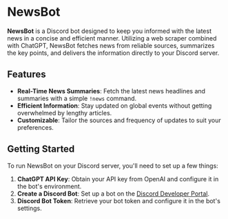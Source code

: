 # NewsBot

**NewsBot** is a Discord bot designed to keep you informed with the latest news in a concise and efficient manner. Utilizing a web scraper combined with ChatGPT, NewsBot fetches news from reliable sources, summarizes the key points, and delivers the information directly to your Discord server.

## Features

- **Real-Time News Summaries**: Fetch the latest news headlines and summaries with a simple `!news` command.
- **Efficient Information**: Stay updated on global events without getting overwhelmed by lengthy articles.
- **Customizable**: Tailor the sources and frequency of updates to suit your preferences.

## Getting Started

To run NewsBot on your Discord server, you'll need to set up a few things:

1. **ChatGPT API Key**: Obtain your API key from OpenAI and configure it in the bot's environment.
2. **Create a Discord Bot**: Set up a bot on the [Discord Developer Portal](https://discord.com/developers/applications).
3. **Discord Bot Token**: Retrieve your bot token and configure it in the bot's settings.
